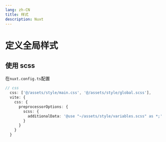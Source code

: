 ```yaml
---
lang: zh-CN
title: 样式
description: Nuxt
---
```


# 定义全局样式

## 使用 scss

在`nuxt.config.ts`配置

```ts
// css
  css: ['@/assets/style/main.css', '@/assets/style/global.scss'],
  vite: {
    css: {
      preprocessorOptions: {
        scss: {
          additionalData: '@use "~/assets/style/variables.scss" as *;'
        }
      }
    }
  }
```
